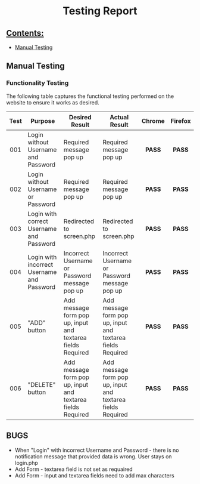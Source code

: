 # <p align="center">Testing Report</p>

## [Contents:](#contents)

 - [Manual Testing](#manual-testing)

## Manual Testing 

### **Functionality Testing** ###
The following table captures the functional testing performed on the website to ensure it works as desired.

|   Test       |Purpose          | Desired Result | Actual Result | Chrome  | Firefox |
|:------------:|-----------------|----------------|---------------|:------:|:-------:|
|   001        | Login without Username and Password|Required message pop up| Required message pop up| **PASS** | **PASS** |
|   002        | Login without Username or Password |Required message pop up| Required message pop up |**PASS**| **PASS** |
|   003        | Login with correct Username and Password |Redirected to screen.php| Redirected to screen.php |**PASS**| **PASS** |
|   004        | Login with incorrect Username and Password  |Incorrect Username or Password message pop up| Incorrect Username or Password message pop up |**PASS**| **PASS** |
|   005        | "ADD" button | Add message form pop up, input and textarea fields Required | Add message form pop up, input and textarea fields Required |**PASS**| **PASS** |
|   006        | "DELETE" button |Add message form pop up, input and textarea fields Required| Add message form pop up, input and textarea fields Required |**PASS**| **PASS** |

## BUGS ##
- When "Login" with incorrect Username and Password - there is no notification message that provided data is wrong. User stays on login.php
- Add Form - textarea field is not set as requaired
- Add Form - input and textarea fields need to add max characters